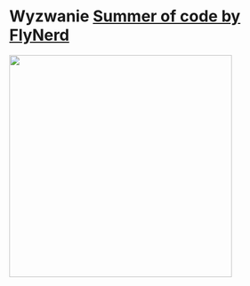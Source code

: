 # Wyzwanie [Summer of code by FlyNerd](https://www.flynerd.pl/2023/06/wakacyjne-wyzwanie-summer-of-code.html)

<img src="https://github.com/MartaSeidler/summer_of_code/assets/124307153/5f827d42-b5c0-497d-b547-b4e485ecdf03" width="400">
